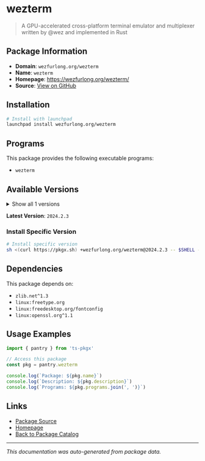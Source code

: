 # wezterm

> A GPU-accelerated cross-platform terminal emulator and multiplexer written by @wez and implemented in Rust

## Package Information

- **Domain**: `wezfurlong.org/wezterm`
- **Name**: `wezterm`
- **Homepage**: https://wezfurlong.org/wezterm/
- **Source**: [View on GitHub](https://github.com/pkgxdev/pantry/tree/main/projects/wezfurlong.org/wezterm/package.yml)

## Installation

```bash
# Install with launchpad
launchpad install wezfurlong.org/wezterm
```

## Programs

This package provides the following executable programs:

- `wezterm`

## Available Versions

<details>
<summary>Show all 1 versions</summary>

- `2024.2.3`

</details>

**Latest Version**: `2024.2.3`

### Install Specific Version

```bash
# Install specific version
sh <(curl https://pkgx.sh) +wezfurlong.org/wezterm@2024.2.3 -- $SHELL -i
```

## Dependencies

This package depends on:

- `zlib.net^1.3`
- `linux:freetype.org`
- `linux:freedesktop.org/fontconfig`
- `linux:openssl.org^1.1`

## Usage Examples

```typescript
import { pantry } from 'ts-pkgx'

// Access this package
const pkg = pantry.wezterm

console.log(`Package: ${pkg.name}`)
console.log(`Description: ${pkg.description}`)
console.log(`Programs: ${pkg.programs.join(', ')}`)
```

## Links

- [Package Source](https://github.com/pkgxdev/pantry/tree/main/projects/wezfurlong.org/wezterm/package.yml)
- [Homepage](https://wezfurlong.org/wezterm/)
- [Back to Package Catalog](../../../package-catalog.md)

---

*This documentation was auto-generated from package data.*
